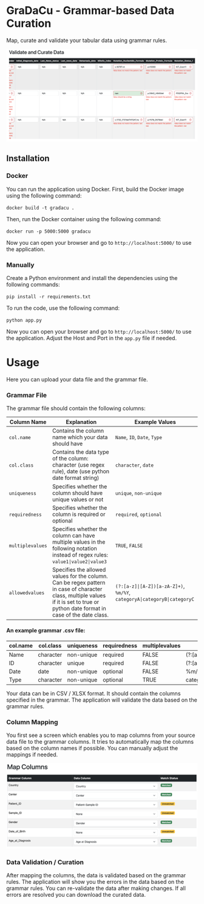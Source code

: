 # GraDaCu - **Gra**mmar-based **Da**ta **Cu**ration

Map, curate and validate your tabular data using grammar rules. 

![curate.png](static/curate.png)

## Installation

### Docker

You can run the application using Docker. First, build the Docker image using the following command:

`docker build -t gradacu .`

Then, run the Docker container using the following command:

`docker run -p 5000:5000 gradacu`

Now you can open your browser and go to `http://localhost:5000/` to use the application.

### Manually

Create a Python environment and install the dependencies using the following commands:

`pip install -r requirements.txt`

To run the code, use the following command:

`python app.py`

Now you can open your browser and go to `http://localhost:5000/` to use the application.
Adjust the Host and Port in the `app.py` file if needed.

# Usage

Here you can upload your data file and the grammar file.



### Grammar File

The grammar file should contain the following columns:

| Column Name      | Explanation                                                                                                                                                                         | Example Values                                                           |
|------------------|-------------------------------------------------------------------------------------------------------------------------------------------------------------------------------------|--------------------------------------------------------------------------|
| `col.name`       | Contains the column name which your data should have                                                                                                                                | `Name`, `ID`, `Date`, `Type`                                             |
| `col.class`      | Contains the data type of the column: character (use regex rule), date (use python date format string)                                                                              | `character`, `date`                                                      |
| `uniqueness`     | Specifies whether the column should have unique values or not                                                                                                                       | `unique`, `non-unique`                                                   |
| `requiredness`   | Specifies whether the column is required or optional                                                                                                                                | `required`, `optional`                                                   |
| `multiplevalues` | Specifies whether the column can have multiple values in the following notation instead of regex rules: `value1\|value2\|value3`                                                    | `TRUE`, `FALSE`                                                          |
| `allowedvalues`  | Specifies the allowed values for the column. Can be regex pattern in case of character class, multiple values if it is set to true or python date format in case of the date class. | `(?:[a-z]\|[A-Z])[a-zA-Z]+)`, `%m/%Y`, `categoryA\|categoryB\|categoryC` |

#### An example grammar .csv file:

| col.name | col.class | uniqueness | requiredness | multiplevalues | allowedvalues                   |
|----------|-----------|------------|--------------|----------------|---------------------------------|
| Name     | character | non-unique | required     | FALSE          | (?:[a-z]      \|[A-Z])[a-zA-Z]+ |
| ID       | character | unique     | required     | FALSE          | (?:[a-z]      \|[A-Z])[a-zA-Z]+ |
| Date     | date      | non-unique | optional     | FALSE          | %m/%Y                           |
| Type     | character | non-unique | optional     | TRUE           | categoryA\|categoryB\|categoryC |

Your data can be in CSV / XLSX format. It should contain the columns specified in the grammar. The application will validate the data based on the grammar rules.

### Column Mapping

You first see a screen which enables you to map columns from your source data file to the grammar columns. It tries to automatically map the columns based on the column names if possible. You can manually adjust the mappings if needed.

![img.png](static/column_mapping.png)

### Data Validation / Curation

After mapping the columns, the data is validated based on the grammar rules. The application will show you the errors in the data based on the grammar rules. You can re-validate the data after making changes. If all errors are resolved you can download the curated data.